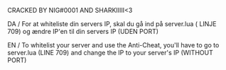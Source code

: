 CRACKED BY NIG#0001 AND SHARKIIIII<3


DA / 
For at whiteliste din servers IP, skal du gå ind på server.lua ( LINJE 709) og ændre IP'en til din servers IP (UDEN PORT)

EN / 
To whitelist your server and use the Anti-Cheat, you'll have to go to server.lua (LINE 709) and change the IP to your server's IP (WITHOUT PORT)
